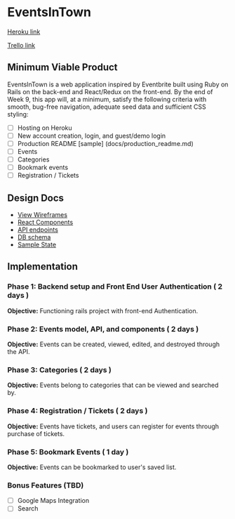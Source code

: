 # EventsInTown

[Heroku link][heroku]

[Trello link][trello]

[heroku]: http://www.herokuapp.com
[trello]: https://trello.com/b/u5HBViFs/eventsintown

## Minimum Viable Product

EventsInTown is a web application inspired by Eventbrite built using Ruby on Rails on the back-end and React/Redux on the front-end. By the end of Week 9, this app will, at a minimum, satisfy the following criteria with smooth, bug-free navigation, adequate seed data and sufficient CSS styling:

- [ ] Hosting on Heroku
- [ ] New account creation, login, and guest/demo login
- [ ] Production README [sample] (docs/production_readme.md)
- [ ] Events
- [ ] Categories
- [ ] Bookmark events
- [ ] Registration / Tickets

## Design Docs
* [View Wireframes][wireframes]
* [React Components][components]
* [API endpoints][api-endpoints]
* [DB schema][schema]
* [Sample State][sample-state]

[wireframes]: docs/wireframes
[components]: docs/component-hierarchy.md
[sample-state]: docs/sample-state.md
[api-endpoints]: docs/api-endpoints.md
[schema]: docs/schema.md

## Implementation

### Phase 1: Backend setup and Front End User Authentication ( 2 days )

**Objective:** Functioning rails project with front-end Authentication.

### Phase 2: Events model, API, and components ( 2 days )

**Objective:** Events can be created, viewed, edited, and destroyed through the API.

### Phase 3: Categories ( 2 days )

**Objective:** Events belong to categories that can be viewed and searched by.

### Phase 4: Registration / Tickets ( 2 days )

**Objective:** Events have tickets, and users can register for events through purchase of tickets.

### Phase 5: Bookmark Events ( 1 day )

**Objective:** Events can be bookmarked to user's saved list.

### Bonus Features (TBD)
- [ ] Google Maps Integration
- [ ] Search
